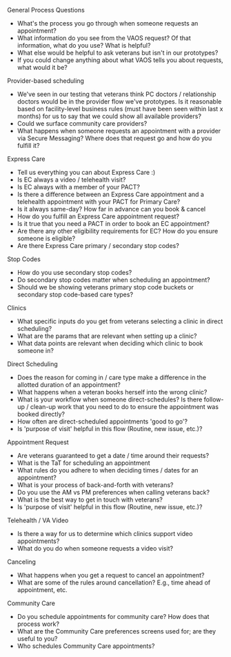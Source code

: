 General Process Questions

-   What's the process you go through when someone requests an appointment?
-   What information do you see from the VAOS request? Of that information, what do you use? What is helpful?
-   What else would be helpful to ask veterans but isn't in our prototypes?
-   If you could change anything about what VAOS tells you about requests, what would it be?

Provider-based scheduling

-   We've seen in our testing that veterans think PC doctors / relationship doctors would be in the provider flow we've prototypes. Is it reasonable based on facility-level business rules (must have been seen within last x months) for us to say that we could show all available providers?
-   Could we surface community care providers?
-   What happens when someone requests an appointment with a provider via Secure Messaging? Where does that request go and how do you fulfill it?

Express Care

-   Tell us everything you can about Express Care :)
-   Is EC always a video / telehealth visit?
-   Is EC always with a member of your PACT?
-   Is there a difference between an Express Care appointment and a telehealth appointment with your PACT for Primary Care?
-   Is it always same-day? How far in advance can you book & cancel
-   How do you fulfill an Express Care appointment request?
-   Is it true that you need a PACT in order to book an EC appointment?
-   Are there any other eligibility requirements for EC? How do you ensure someone is eligible?
-   Are there Express Care primary / secondary stop codes?

Stop Codes

-   How do you use secondary stop codes?
-   Do secondary stop codes matter when scheduling an appointment?
-   Should we be showing veterans primary stop code buckets or secondary stop code-based care types?

Clinics

-   What specific inputs do you get from veterans selecting a clinic in direct scheduling?
-   What are the params that are relevant when setting up a clinic?
-   What data points are relevant when deciding which clinic to book someone in?

Direct Scheduling

-   Does the reason for coming in / care type make a difference in the allotted duration of an appointment?
-   What happens when a veteran books herself into the wrong clinic?
-   What is your workflow when someone direct-schedules? Is there follow-up / clean-up work that you need to do to ensure the appointment was booked directly?
-   How often are direct-scheduled appointments 'good to go'?
-   Is 'purpose of visit' helpful in this flow (Routine, new issue, etc.)?

Appointment Request

-   Are veterans guaranteed to get a date / time around their requests?
-   What is the TaT for scheduling an appointment
-   What rules do you adhere to when deciding times / dates for an appointment?
-   What is your process of back-and-forth with veterans?
-   Do you use the AM vs PM preferences when calling veterans back?
-   What is the best way to get in touch with veterans?
-   Is 'purpose of visit' helpful in this flow (Routine, new issue, etc.)?

Telehealth / VA Video
-   Is there a way for us to determine which clinics support video appointments?
-   What do you do when someone requests a video visit?

Canceling

-   What happens when you get a request to cancel an appointment?
-   What are some of the rules around cancellation? E.g., time ahead of appointment, etc.

Community Care

-   Do you schedule appointments for community care? How does that process work?
-   What are the Community Care preferences screens used for; are they useful to you?
-   Who schedules Community Care appointments?
